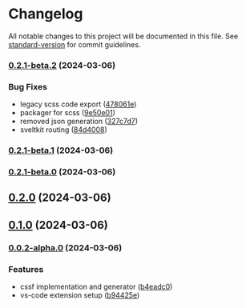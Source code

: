 # Changelog

All notable changes to this project will be documented in this file. See [standard-version](https://github.com/conventional-changelog/standard-version) for commit guidelines.

### [0.2.1-beta.2](https://github.com/medyll/cssfabric/compare/v0.2.1-beta.1...v0.2.1-beta.2) (2024-03-06)


### Bug Fixes

* legacy scss code export ([478061e](https://github.com/medyll/cssfabric/commit/478061e08ca14d9be2f6e204fa444ba572250477))
* packager for scss ([9e50e01](https://github.com/medyll/cssfabric/commit/9e50e01f2b6c2443b50e4143917a85e8ca1e33c5))
* removed json generation ([327c7d7](https://github.com/medyll/cssfabric/commit/327c7d7f1220ee03333aff9774bf848945afb08c))
* sveltkit routing ([84d4008](https://github.com/medyll/cssfabric/commit/84d4008eaccd8606b51afb87a380e78324ee428a))

### [0.2.1-beta.1](https://github.com/medyll/cssfabric/compare/v0.2.1-beta.0...v0.2.1-beta.1) (2024-03-06)

### [0.2.1-beta.0](https://github.com/medyll/cssfabric/compare/v0.2.0...v0.2.1-beta.0) (2024-03-06)

## [0.2.0](https://github.com/medyll/cssfabric/compare/v0.1.0...v0.2.0) (2024-03-06)

## [0.1.0](https://github.com/medyll/cssfabric/compare/v0.0.2-alpha.0...v0.1.0) (2024-03-06)

### [0.0.2-alpha.0](https://github.com/medyll/cssfabric/compare/v0.4.2...v0.0.2-alpha.0) (2024-03-06)


### Features

* cssf implementation and generator ([b4eadc0](https://github.com/medyll/cssfabric/commit/b4eadc05a9f0f77eefc3b806ec9395f513dd4178))
* vs-code extension setup ([b94425e](https://github.com/medyll/cssfabric/commit/b94425e91434093353ecc586e0db0ada279ade4f))
